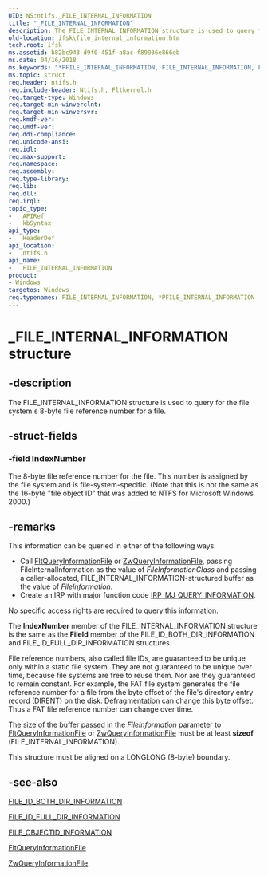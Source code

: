 ```yaml
---
UID: NS:ntifs._FILE_INTERNAL_INFORMATION
title: "_FILE_INTERNAL_INFORMATION"
description: The FILE_INTERNAL_INFORMATION structure is used to query for the file system's 8-byte file reference number for a file.
old-location: ifsk\file_internal_information.htm
tech.root: ifsk
ms.assetid: b82bc943-d9f0-451f-a8ac-f89936e866eb
ms.date: 04/16/2018
ms.keywords: "*PFILE_INTERNAL_INFORMATION, FILE_INTERNAL_INFORMATION, FILE_INTERNAL_INFORMATION structure [Installable File System Drivers], PFILE_INTERNAL_INFORMATION, PFILE_INTERNAL_INFORMATION structure pointer [Installable File System Drivers], _FILE_INTERNAL_INFORMATION, fileinformationstructures_7be724e0-06ec-4555-bcce-14926b7d92df.xml, ifsk.file_internal_information, ntifs/FILE_INTERNAL_INFORMATION, ntifs/PFILE_INTERNAL_INFORMATION"
ms.topic: struct
req.header: ntifs.h
req.include-header: Ntifs.h, Fltkernel.h
req.target-type: Windows
req.target-min-winverclnt: 
req.target-min-winversvr: 
req.kmdf-ver: 
req.umdf-ver: 
req.ddi-compliance: 
req.unicode-ansi: 
req.idl: 
req.max-support: 
req.namespace: 
req.assembly: 
req.type-library: 
req.lib: 
req.dll: 
req.irql: 
topic_type:
-	APIRef
-	kbSyntax
api_type:
-	HeaderDef
api_location:
-	ntifs.h
api_name:
-	FILE_INTERNAL_INFORMATION
product:
- Windows
targetos: Windows
req.typenames: FILE_INTERNAL_INFORMATION, *PFILE_INTERNAL_INFORMATION
---
```


# _FILE_INTERNAL_INFORMATION structure


## -description


The FILE_INTERNAL_INFORMATION structure is used to query for the file system's 8-byte file reference number for a file. 


## -struct-fields




### -field IndexNumber

The 8-byte file reference number for the file. This number is assigned by the file system and is file-system-specific. (Note that this is not the same as the 16-byte "file object ID" that was added to NTFS for Microsoft Windows 2000.) 


## -remarks



This information can be queried in either of the following ways: 

<ul>
<li>
Call <a href="https://msdn.microsoft.com/library/windows/hardware/ff543439">FltQueryInformationFile</a> or <a href="https://msdn.microsoft.com/library/windows/hardware/ff567052">ZwQueryInformationFile</a>, passing FileInternalInformation as the value of <i>FileInformationClass</i> and passing a caller-allocated, FILE_INTERNAL_INFORMATION-structured buffer as the value of <i>FileInformation</i>. 

</li>
<li>
Create an IRP with major function code <a href="https://msdn.microsoft.com/library/windows/hardware/ff549283">IRP_MJ_QUERY_INFORMATION</a>. 

</li>
</ul>
No specific access rights are required to query this information. 

The <b>IndexNumber</b> member of the FILE_INTERNAL_INFORMATION structure is the same as the <b>FileId</b> member of the FILE_ID_BOTH_DIR_INFORMATION and FILE_ID_FULL_DIR_INFORMATION structures. 

File reference numbers, also called file IDs, are guaranteed to be unique only within a static file system. They are not guaranteed to be unique over time, because file systems are free to reuse them. Nor are they guaranteed to remain constant. For example, the FAT file system generates the file reference number for a file from the byte offset of the file's directory entry record (DIRENT) on the disk. Defragmentation can change this byte offset. Thus a FAT file reference number can change over time. 

The size of the buffer passed in the <i>FileInformation</i> parameter to <a href="https://msdn.microsoft.com/library/windows/hardware/ff543439">FltQueryInformationFile</a> or <a href="https://msdn.microsoft.com/library/windows/hardware/ff567052">ZwQueryInformationFile</a> must be at least <b>sizeof</b> (FILE_INTERNAL_INFORMATION). 

This structure must be aligned on a LONGLONG (8-byte) boundary. 




## -see-also




<a href="https://msdn.microsoft.com/library/windows/hardware/ff540303">FILE_ID_BOTH_DIR_INFORMATION</a>



<a href="https://msdn.microsoft.com/library/windows/hardware/ff540310">FILE_ID_FULL_DIR_INFORMATION</a>



<a href="https://msdn.microsoft.com/library/windows/hardware/ff540335">FILE_OBJECTID_INFORMATION</a>



<a href="https://msdn.microsoft.com/library/windows/hardware/ff543439">FltQueryInformationFile</a>



<a href="https://msdn.microsoft.com/library/windows/hardware/ff567052">ZwQueryInformationFile</a>
 

 

